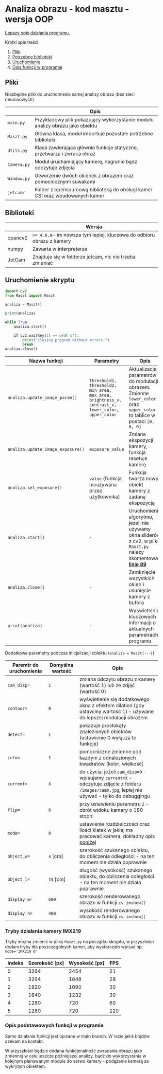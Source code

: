 # Analiza obrazu - kod masztu - wersja OOP

[Lepszy opis działania programu.](https://github.com/zarool/analiza_obrazu_pk/blob/main/README.md)

Krótki spis treści

1. [ Pliki ](#files)
2. [Potrzebne biblioteki](#dependencies)
3. [ Uruchomienie ](#usage)
4. [Opis funkcji w programie](#functions)

<a name="files"></a>

## Pliki

Niezbędne pliki do uruchomienia samej analizy obrazu (bez sieci neuronowych)

|             | Opis                                                                         |
|-------------|------------------------------------------------------------------------------|
| `main.py`   | Przykładowy plik pokazujący wykorzystanie modułu analizy obrazu jako obiektu |
| `Maszt.py`  | Główna klasa, moduł importuje pozostałe potrzebne biblioteki                 |
| `Utils.py`  | Klasa zawierająca głównie funkcje statyczne, przetwarza i zwraca obraz       |
| `Camera.py` | Moduł uruchamiający kamerę, nagranie bądź odczytuje zdjęcia                  |
| `Window.py` | Utworzenie dwóch okienek z obrazem oraz pomocnicznymi suwakami               |
| `jetcam/`   | Folder z opensourcową biblioteką do obsługi kamer CSI oraz wbudowanych kamer |                                                                            |

<a name="dependencies"></a>

## Biblioteki

|                | Wersja                                                                |
|----------------|-----------------------------------------------------------------------|
| opencv2		      | `>= 4.0.0`- im nowsza tym lepiej, kluczowa do odbioru obrazu z kamery |
| numpy        	 | 	Zawarta w interpreterze                                              |
| JetCam         | Znajduje się w folderze jetcam, nic nie trzeba zmieniać               |

<a name="usage"></a>

## Uruchomienie skryptu

```python
import cv2
from Maszt import Maszt

analiza = Maszt()

print(analiza)

while True:
    analiza.start()

    if cv2.waitKey(1) == ord('q'):
        print("Closing program without errors.")
        break
analiza.close()
```

| Nazwa funkcji                     | Parametry                                                                                        | Opis                                                                                                                        |
|-----------------------------------|--------------------------------------------------------------------------------------------------|-----------------------------------------------------------------------------------------------------------------------------|
| `analiza.update_image_param()`    | `threshold1, threshold2, min_area, max_area, brightness_v, contrast_v, lower_color, upper_color` | Aktualizacja parametrów do modulacji obrazem. Zmienne `lower_color` oraz `upper_color` to tablice w postaci `[0, 0, 0]`     |
| `analiza.update_image_exposure()` | `exposure_value`                                                                                 | Zmiana ekspozycji kamery, funkcja resetuje kamerę                                                                           |
| `analiza.set_exposure()`          | `value` (funkcja nieużywana przez użytkownika)                                                   | Funkcja tworza nowy obiekt kamery z zadaną ekspozycją                                                                       |
| `analiza.start()`                 | `-`                                                                                              | Uruchomienie algorytmu, jeżeli nie używamy okna sliderów z cv2, w pliku `Maszt.py` należy skomentować <b><u>linię 89<u></b> |
| `analiza.close()`                 | `-`                                                                                              | Zamknięcie wszystkich okien i usunięcie kamery z bufora                                                                     |
| `print(analiza)`                  | `-`                                                                                              | Wyświetlenie kluczowych informacji o aktualnych parametrach programu                                                        |

Dodatkowe parametry podczas inicjalizacji obiektu (`analiza = Maszt(---)`):

| Paremtr do uruchomienia | Domyślna wartość | Opis                                                                                                                                             |
|-------------------------|------------------|--------------------------------------------------------------------------------------------------------------------------------------------------|
| `cam_disp=`             | `1`              | zmiana odczytu obrazu z kamery (wartość 1) lub ze zdjęć (wartość 0)                                                                              |
| `contour=`              | `0`              | wyświetlenie się dodatkowego okna z efektem dilation (gdy ustawimy wartość 1) - używane do lepszej modulacji obrazem                             |
| `detect=`               | `1`              | pokazuje prostokąty znalezionych obiektów (ustawienie 0 wyłącza te funkcje)                                                                      |
| `info=`                 | `1`              | pomocniczne zmienne pod każdym z odnalezionych kwadratów (kolor, wielkość)                                                                       |
| `current=`              | `X`              | do użycia, jeżeli `cam_disp=0` - wpisujemy `current=X` - odczytuje zdjęcie z folderu `/images/camX.jpg`, lepiej nie używać - tylko do debuggingu |
| `flip=`                 | `0`              | przy ustawieniu parametru `2` - obrót widoku kamery o 180 stopni                                                                                 |
| `mode=`                 | `0`              | ustawienie rozdzielczości oraz ilości klatek w jakiej ma pracować kamera, dokładny opis [poniżej](#camera_modes)                                 |
| `object_w=`             | `4` [cm]         | szerokość szukanego obiektu, do obliczenia odległości - na ten moment nie działa poprawnie                                                       |
| `object_l=`             | `15` [cm]        | długość (wysokość) szukanego obiektu, do obliczenia odległości - na ten moment nie działa poprawnie                                              |
| `display_w=`            | `600`            | szerokość renderowanego obrazu w funkcji `cv.imshow()`                                                                                           |
| `display_h=`            | `400`            | wysokość renderowanego obrazu w funkcji `cv.imshow()`                                                                                            |

<a name="camera_modes"></a>

### Tryby działania kamery IMX219

Tryby można zmienić w pliku `Maszt.py` na początku skryptu, w przyszłości dodam tryby dla poszczególnych kamer, aby
wystarczyło wpisać np. `mode='IMX219 0'`

| Indeks | Szerokość [px] | Wysokość [px] | FPS |
|--------|----------------|---------------|-----|
| 0      | 3264           | 2454          | 21  |
| 1      | 3264           | 1848          | 28  |
| 2      | 1920           | 1090          | 30  |
| 3      | 1640           | 1232          | 30  |
| 4      | 1280           | 720           | 60  |
| 5      | 1280           | 720           | 120 |

<a name="functions"></a>

### Opis podstawowych funkcji w programie

Samo działanie funkcji jest opisane w main branch. W razie jakiś błędów czekam na kontakt.

W przyszłości będzie dodana funkcjonalność zwracania obrazu jako zmiennej w celu jeszcze późniejszej analizy, bądź do
wykorzystania w kolejnym planowanym module do serwo kamery - podążanie kamerą za wykrytym obiektem.

